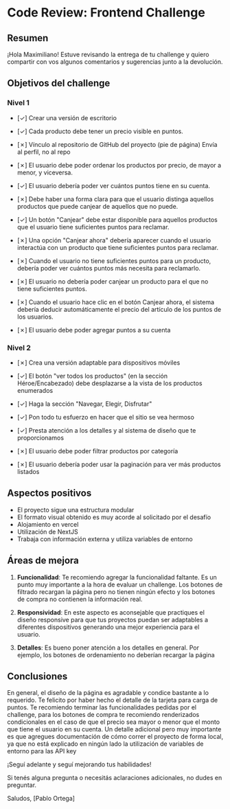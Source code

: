 # **Code Review: Frontend Challenge**

## Resumen

¡Hola Maximiliano! Estuve revisando la entrega de tu challenge y quiero compartir con vos algunos comentarios y sugerencias junto a la devolución.

## Objetivos del challenge

### Nivel 1

- [✓] Crear una versión de escritorio

- [✓] Cada producto debe tener un precio visible en puntos.
- [✗] Vínculo al repositorio de GitHub del proyecto (pie de página) Envía al perfil, no al repo
- [✗] El usuario debe poder ordenar los productos por precio, de mayor a menor, y viceversa.
- [✓] El usuario debería poder ver cuántos puntos tiene en su cuenta.
- [✗] Debe haber una forma clara para que el usuario distinga aquellos productos que puede canjear de aquellos que no puede.
- [✓] Un botón "Canjear" debe estar disponible para aquellos productos que el usuario tiene suficientes puntos para reclamar.
- [✗] Una opción "Canjear ahora" debería aparecer cuando el usuario interactúa con un producto que tiene suficientes puntos para reclamar.
- [✗] Cuando el usuario no tiene suficientes puntos para un producto, debería poder ver cuántos puntos más necesita para reclamarlo.
- [✗] El usuario no debería poder canjear un producto para el que no tiene suficientes puntos.
- [✗] Cuando el usuario hace clic en el botón Canjear ahora, el sistema debería deducir automáticamente el precio del artículo de los puntos de los usuarios.
- [✗] El usuario debe poder agregar puntos a su cuenta

### Nivel 2

- [✗] Crea una versión adaptable para dispositivos móviles

- [✓] El botón "ver todos los productos" (en la sección Héroe/Encabezado) debe desplazarse a la vista de los productos enumerados
- [✓] Haga la sección "Navegar, Elegir, Disfrutar"
- [✓] Pon todo tu esfuerzo en hacer que el sitio se vea hermoso
- [✓] Presta atención a los detalles y al sistema de diseño que te proporcionamos
- [✗] El usuario debe poder filtrar productos por categoría
- [✗] El usuario debería poder usar la paginación para ver más productos listados


## Aspectos positivos

- El proyecto sigue una estructura modular
- El formato visual obtenido es muy acorde al solicitado por el desafío
- Alojamiento en vercel
- Utilización de NextJS
- Trabaja con información externa y utiliza variables de entorno

## Áreas de mejora

1. **Funcionalidad**: 
Te recomiendo agregar la funcionalidad faltante. Es un punto muy importante a la hora de evaluar un challenge. Los botones de filtrado recargan la página pero no tienen ningún efecto y los botones de compra no contienen la información real.

2. **Responsividad**:
En este aspecto es aconsejable que practiques el diseño responsive para que tus proyectos puedan ser adaptables a diferentes dispositivos generando una mejor experiencia para el usuario.

3. **Detalles**:
Es bueno poner atención a los detalles en general. Por ejemplo, los botones de ordenamiento no deberían recargar la página


## Conclusiones

En general, el diseño de la página es agradable y condice bastante a lo requerido. Te felicito por haber hecho el detalle de la tarjeta para carga de puntos. Te recomiendo terminar las funcionalidades pedidas por el challenge, para los botones de compra te recomiendo renderizados condicionales en el caso de que el precio sea mayor o menor que el monto que tiene el usuario en su cuenta. Un detalle adicional pero muy importante es que agregues documentación de cómo correr el proyecto de forma local, ya que no está explicado en ningún lado la utilización de variables de entorno para las API key

¡Seguí adelante y seguí mejorando tus habilidades!

Si tenés alguna pregunta o necesitás aclaraciones adicionales, no dudes en preguntar.

Saludos,
[Pablo Ortega]